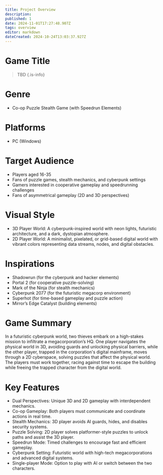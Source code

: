 ```yaml
---
title: Project Overview
description: 
published: 1
date: 2024-11-01T17:27:48.907Z
tags: overview
editor: markdown
dateCreated: 2024-10-24T13:03:37.927Z
---
```


# Game Title

> TBD
{.is-info}

# Genre

- Co-op Puzzle Stealth Game (with Speedrun Elements)

# Platforms

- PC (Windows)

# Target Audience

- Players aged 16-35
- Fans of puzzle games, stealth mechanics, and cyberpunk settings
- Gamers interested in cooperative gameplay and speedrunning challenges
- Fans of asymmetrical gameplay (2D and 3D perspectives)

# Visual Style

- 3D Player World: A cyberpunk-inspired world with neon lights, futuristic architecture, and a dark, dystopian atmosphere.
- 2D Player World: A minimalist, pixelated, or grid-based digital world with vibrant colors representing data streams, nodes, and digital obstacles.

# Inspirations

- Shadowrun (for the cyberpunk and hacker elements)
- Portal 2 (for cooperative puzzle-solving)
- Mark of the Ninja (for stealth mechanics)
- Cyberpunk 2077 (for the futuristic megacorp environment)
- Superhot (for time-based gameplay and puzzle action)
- Mirror’s Edge Catalyst (building elements)

# Game Summary

In a futuristic cyberpunk world, two thieves embark on a high-stakes mission to infiltrate a megacorporation’s HQ. One player navigates the physical world in 3D, avoiding guards and unlocking physical barriers, while the other player, trapped in the corporation's digital mainframe, moves through a 2D cyberspace, solving puzzles that affect the physical world. The players must work together, racing against time to escape the building while freeing the trapped character from the digital world.

# Key Features

- Dual Perspectives: Unique 3D and 2D gameplay with interdependent mechanics.
- Co-op Gameplay: Both players must communicate and coordinate actions in real time.
- Stealth Mechanics: 3D player avoids AI guards, hides, and disables security systems.
- Puzzle Solving: 2D player solves platformer-style puzzles to unlock paths and assist the 3D player.
- Speedrun Mode: Timed challenges to encourage fast and efficient gameplay.
- Cyberpunk Setting: Futuristic world with high-tech megacorporations and advanced digital systems.
- Single-player Mode: Option to play with AI or switch between the two characters.